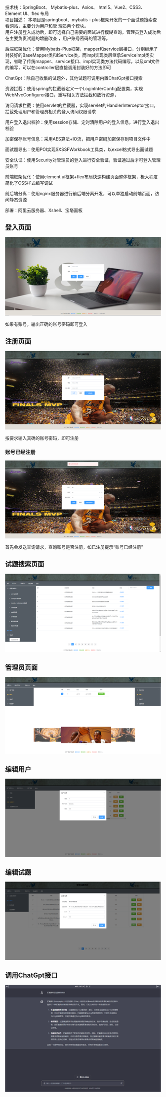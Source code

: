 技术栈：SpringBoot、   Mybatis-plus、Axios、  html5、Vue2、CSS3、   Element UI、flex 布局<br/>
项目描述： 
本项目是springboot、mybatis - plus框架开发的一个面试题搜索查看网站，主要分为用户和管  理员两个模块。<br/>
用户注册登入成功后，即可选择自己需要的面试进行模糊查询。管理员登入成功后在主要负责试题的增删改查 ，用户账号密码的管理等。<br/>

<p>后端框架优化：使用Mybatis-Plus框架，mapper和service层接口，分别继承了封装好的BaseMapper类和IService类，而impl实现类层继承ServiceImpl类实现，省略了传统mapper、service接口、impl实现类方法代码编写，以及xml文件的编写，可以在controller层直接调用封装好的方法即可</p>
<p>ChatGpt：除自己收集的试题外，其他试题可调用内置ChatGpt接口搜索</p>
<p>资源拦截：使用spring的拦截器定义一个LoginInterConfig配置类，实现WebMvcConfigurer接口，重写相关方法拦截和放行资源，</p>
<p>访问请求拦截：使用servlet的拦截器，实现servlet的HandlerInterceptor接口，拦截处理用户和管理员相关的登入访问权限请求</p>
<p>用户登入退出校验：使用session存储、定时清除用户的登入信息，进行登入退出校验</p>
<p>加密保存账号信息：采用AES算法+IO流，把用户密码加密保存到项目文件中</p>
<p>面试题导出：使用POI实现SXSSFWorkbook工具类，以excel格式导出面试题</p>
<p>安全认证：使用Security对管理员的登入进行安全验证，验证通过后才可登入管理员账号</p>
<p>前端框架优化：使用element ui框架+flex布局快速构建页面整体框架，极大程度简化了CSS样式编写调试</p>
<p>前后端分离：使用nginx服务器进行前后端分离开发，可以单独启动前端页面，访问静态资源</p>
<p>部署：阿里云服务器、Xshell、宝塔面板</p>

## 登入页面
![登入页面](https://github.com/YyangZhiHeng/itembankshop/blob/main/picture/login.png)
<p>如果有账号，输出正确的账号密码即可登入</p>

## 注册页面
![注册页面](https://github.com/YyangZhiHeng/itembankshop/blob/main/picture/register.png)
<p>按要求输入真确的账号密码，即可注册</p>

### 账号已经注册
![](https://github.com/YyangZhiHeng/itembankshop/blob/main/picture/Reregister.png)
<p>首先会发送查询请求，查询账号是否注册，如已注册提示“账号已经注册”</p>

## 试题搜索页面

![试题搜索页面](https://github.com/YyangZhiHeng/itembankshop/blob/main/picture/main.png)

## 管理员页面

![管理员页面](https://github.com/YyangZhiHeng/itembankshop/blob/main/picture/admin.png)

## 编辑用户

![编辑用户](https://github.com/YyangZhiHeng/itembankshop/blob/main/picture/edituser.png)

## 编辑试题

![编辑试题](https://github.com/YyangZhiHeng/itembankshop/blob/main/picture/edititem.png)

## 调用ChatGpt接口

![调用ChatGpt接口](https://github.com/YyangZhiHeng/itembankshop/blob/main/picture/ChatGPT.png)
